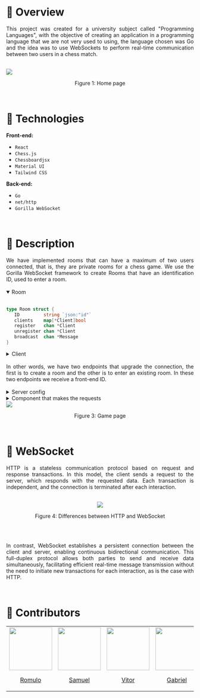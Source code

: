 # :mag_right: Overview
<p align="justify">
This project was created for a university subject called "Programming Languages", with the objective of creating an application in a programming language that we are not very used to using, the language chosen was Go and the idea was to use WebSockets to perform real-time communication between two users in a chess match.
</p>

<br>

<img src ="https://i.imgur.com/mR0sxuA.png">
<p align="center">Figure 1: Home page</p>
<br>

 # 	:seedling: Technologies
 **Front-end:**

 - `React`
 - `Chess.js`
 - `Chessboardjsx`
 - `Material UI`
 - `Tailwind CSS`

**Back-end:**
 - `Go`
 - `net/http`
 - `Gorilla WebSocket`

<br>

# :newspaper: Description
<div align="justify ">
We have implemented rooms that can have a maximum of two users connected, that is, they are private rooms for a chess game. We use the Gorilla WebSocket framework to create Rooms that have an identification ID, used to enter a room.
</div>

 <br>

<details open>
 <summary>Room</summary>
 <br>
  
 ```go
type Room struct {
	ID         string `json:"id"`
	clients    map[*Client]bool
	register   chan *Client
	unregister chan *Client
	broadcast  chan *Message
}
```
</details>

<details>
 <summary>Client</summary>
 <br>
  
 ```go
type Client struct {
	Name string
	conn *websocket.Conn
	send chan []byte
	room *Room
}
```
</details>

<br>

<div align="justify ">
In other words, we have two endpoints that upgrade the connection, the first is to create a room and the other is to enter an existing room. In these two endpoints we receive a front-end ID.  
</div>
<br>

<details>
 <summary>Server config</summary>
 <br>
  
```go
func serverConfig() http.Server {
	r := mux.NewRouter()

	r.HandleFunc("/create-room", func(w http.ResponseWriter, r *http.Request) {
		server.CreateRoom(w, r)
	})

	r.HandleFunc("/join-room", func(w http.ResponseWriter, r *http.Request) {
		server.JoinRoom(w, r)
	})

	return http.Server{
		Addr:              "127.0.0.1:8000",
		Handler:           r,
		ReadTimeout:       15 * time.Second,
		ReadHeaderTimeout: 15 * time.Second,
	}
}
```
</details>

<details>
 <summary>Component that makes the requests</summary>
 <br>
  
<div align="center">
  <img src ="https://i.imgur.com/Yx3NaXK.png">
</div>
<p align="center">Figure 2: Lobby component</p>
</details>

<img src ="https://i.imgur.com/d2Tt2Bz.png">
<p align="center">Figure 3: Game page</p>
<br>


# :electric_plug: WebSocket
<p align="justify">
HTTP is a stateless communication protocol based on request and response transactions. In this model, the client sends a request to the server, which responds with the requested data. Each transaction is independent, and the connection is terminated after each interaction.
</p>
<br>

<div align="center">
<img src ="https://assets-global.website-files.com/5ff66329429d880392f6cba2/617a90ab08641e631353de50_Websocket%20vs%20HTTP.png">
<p>Figure 4: Differences between HTTP and WebSocket</p>
</div>
<br>

<br>

<p align="justify">
In contrast, WebSocket establishes a persistent connection between the client and server, enabling continuous bidirectional communication. This full-duplex protocol allows both parties to send and receive data simultaneously, facilitating efficient real-time message transmission without the need to initiate new transactions for each interaction, as is the case with HTTP.
</p>

<br>

# :busts_in_silhouette: Contributors

<table>
  <tr>
    <td>
      <div>
        <a href="https://github.com/romulodm">
          <img src="https://avatars.githubusercontent.com/u/106553102?v=4" width="115">
          <br>
          <p align="center">Romulo</p>
        </a>
      </div>
    </td>
    <td>
      <div>
        <a href="https://github.com/Samueltdl">
          <img src="https://avatars.githubusercontent.com/u/81890952?v=4" width="115">
          <br>
          <p align="center">Samuel</p>
        </a>
      </div>
    </td>
    <td>
      <div>
        <a href="https://github.com/vitorfreitasz">
          <img src="https://avatars.githubusercontent.com/u/108691011?v=4" width="115">
          <br>
          <p align="center">Vitor</p>
        </a>
      </div>
    </td>
    <td>
      <div>
        <a href="https://github.com/gabpunk">
          <img src="https://avatars.githubusercontent.com/u/108433377?v=4" width="115">
          <br>
          <p align="center">Gabriel</p>
        </a>
      </div>
    </td>
  </tr>
</table>

